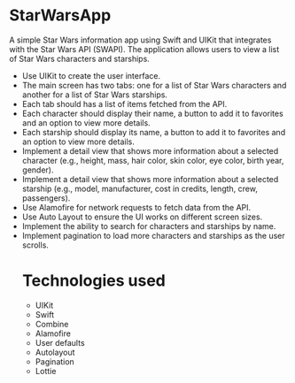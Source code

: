 # StarWarsApp
A simple Star Wars information app using Swift and UIKit that integrates with the Star Wars API (SWAPI). 
The application allows users to view a list of Star Wars characters and starships. 
- Use UIKit to create the user interface.
- The main screen has two tabs: one for a list of Star Wars characters and another for a list of Star Wars starships.
- Each tab should has a list of items fetched from the API.
- Each character should display their name, a button to add it to favorites and an option to view more details.
- Each starship should display its name, a button to add it to favorites and an option to view more details.
- Implement a detail view that shows more information about a selected character (e.g., height, mass, hair color, skin color, eye color, birth year, gender).
- Implement a detail view that shows more information about a selected starship (e.g., model, manufacturer, cost in credits, length, crew, passengers).
- Use Alamofire for network requests to fetch data from the API.
- Use Auto Layout to ensure the UI works on different screen sizes.
- Implement the ability to search for characters and starships by name.
- Implement pagination to load more characters and starships as the user scrolls.
  # Technologies used
  - UIKit
  - Swift
  - Combine
  - Alamofire
  - User defaults
  - Autolayout
  - Pagination
  - Lottie
  
